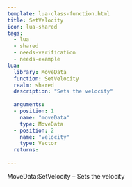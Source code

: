 ```yaml
---
template: lua-class-function.html
title: SetVelocity
icon: lua-shared
tags:
  - lua
  - shared
  - needs-verification
  - needs-example
lua:
  library: MoveData
  function: SetVelocity
  realm: shared
  description: "Sets the velocity"
  
  arguments:
  - position: 1
    name: "moveData"
    type: MoveData
  - position: 2
    name: "velocity"
    type: Vector
  returns:
    
---
```


<div class="lua__search__keywords">
MoveData:SetVelocity &#x2013; Sets the velocity
</div>
